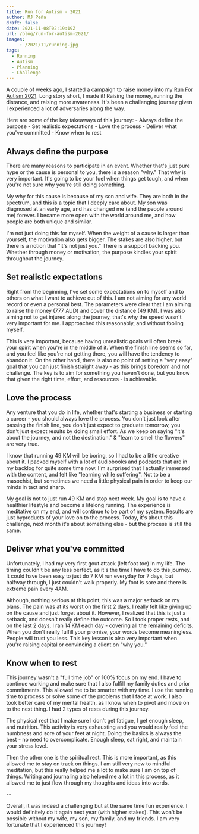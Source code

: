 ```yaml
---
title: Run for Autism - 2021
author: MJ Peña
draft: false
date: 2021-11-08T02:19:19Z
url: /blog/run-for-autism-2021/
images: 
     - /2021/11/running.jpg
tags:
  - Running
  - Autism
  - Planning
  - Challenge
---
```


A couple of weeks ago, I started a campaign to raise money into my [Run For Autism 2021](https://www.runforautism.org.au/fundraisers/michaelpena/run-for-autism). Long story short, I made it! Raising the money, running the distance, and raising more awareness. It's been a challenging journey given I experienced a lot of adversaries along the way. 

Here are some of the key takeaways of this journey:
    - Always define the purpose
    - Set realistic expectations
    - Love the process
    - Deliver what you've committed
    - Know when to rest

## Always define the purpose

There are many reasons to participate in an event. Whether that's just pure hype or the cause is personal to you, there is a reason "why." That why is very important. It's going to be your fuel when things get tough, and when you're not sure why you're still doing something. 

My why for this cause is because of my son and wife. They are both in the spectrum, and this is a topic that I deeply care about. My son was diagnosed at an early age, and has changed me (and the people around me) forever. I became more open with the world around me, and how people are both unique and similar. 

I'm not just doing this for myself. When the weight of a cause is larger than yourself, the motivation also gets bigger. The stakes are also higher, but there is a notion that "it's not just you." There is a support backing you. Whether through money or motivation, the purpose kindles your spirit throughout the journey.

## Set realistic expectations

Right from the beginning, I've set some expectations on to myself and to others on what I want to achieve out of this. I am not aiming for any world record or even a personal best. The parameters were clear that I am aiming to raise the money (777 AUD) and cover the distance (49 KM). I was also aiming not to get injured along the journey, that's why the speed wasn't very important for me. I approached this reasonably, and without fooling myself.

This is very important, because having unrealistic goals will often break your spirit when you're in the middle of it. When the finish line seems so far, and you feel like you're not getting there, you will have the tendency to abandon it. On the other hand, there is also no point of setting a "very easy" goal that you can just finish straight away - as this brings boredom and not challenge. The key is to aim for something you haven't done, but you know that given the right time, effort, and resources - is achievable.

## Love the process

Any venture that you do in life, whether that's starting a business or starting a career - you should always love the process. You don't just look after passing the finish line, you don't just expect to graduate tomorrow, you don't just expect results by doing small effort. As we keep on saying "it's about the journey, and not the destination." & "learn to smell the flowers" are very true.

I know that running 49 KM will be boring, so I had to be a little creative about it. I packed myself with a lot of audiobooks and podcasts that are in my backlog for quite some time now. I'm surprised that I actually immersed with the content, and felt like "learning while suffering". Not to be a masochist, but sometimes we need a little physical pain in order to keep our minds in tact and sharp.

My goal is not to just run 49 KM and stop next week. My goal is to have a healthier lifestyle and become a lifelong running. The experience is meditative on my end, and will continue to be part of my system. Results are just byproducts of your love on to the process. Today, it's about this challenge, next month it's about something else - but the process is still the same.

## Deliver what you've committed

Unfortunately, I had my very first gout attack (left foot toe) in my life. The timing couldn't be any less perfect, as it's the time I have to do this journey. It could have been easy to just do 7 KM run everyday for 7 days, but halfway through, I just couldn't walk properly. My foot is sore and there is extreme pain every 4AM. 

Although, nothing serious at this point, this was a major setback on my plans. The pain was at its worst on the first 2 days. I really felt like giving up on the cause and just forget about it. However, I realized that this is just a setback, and doesn't really define the outcome. So I took proper rests, and on the last 2 days, I ran 14 KM each day - covering all the remaining deficits. When you don't really fulfill your promise, your words become meaningless. People will trust you less. This key lesson is also very important when you're raising capital or convincing a client on "why you."

## Know when to rest

This journey wasn't a "full time job" or 100% focus on my end. I have to continue working and make sure that I also fulfill my family duties and prior commitments. This allowed me to be smarter with my time. I use the running time to process or solve some of the problems that I face at work. I also took better care of my mental health, as I know when to pivot and move on to the next thing. I had 2 types of rests during this journey.

The physical rest that I make sure I don't get fatigue, I get enough sleep, and nutrition. This activity is very exhausting and you would really feel the numbness and sore of your feet at night. Doing the basics is always the best - no need to overcomplicate. Enough sleep, eat right, and maintain your stress level.

Then the other one is the spiritual rest. This is more important, as this allowed me to stay on track on things. I am still very new to mindful meditation, but this really helped me a lot to make sure I am on top of things. Writing and journaling also helped me a lot in this process, as it allowed me to just flow through my thoughts and ideas into words.

--

Overall, it was indeed a challenging but at the same time fun experience. I would definitely do it again next year (with higher stakes). This won't be possible without my wife, my son, my family, and my friends. I am very fortunate that I experienced this journey!

